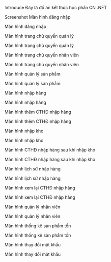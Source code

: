 Introduce
Đây là đồ án kết thúc học phần CN .NET

Screenshot
Màn hình đăng nhập

Màn hình đăng nhập

Màn hình trang chủ quyền quản lý

Màn hình trang chủ quyền quản lý

Màn hình trang chủ quyền nhân viên

Màn hình trang chủ quyền nhân viên

Màn hình quản lý sản phẩm

Màn hình quản lý sản phẩm

Màn hình nhập hàng

Màn hình nhập hàng

Màn hình thêm CTHĐ nhập hàng

Màn hình thêm CTHĐ nhập hàng

Màn hình nhập kho

Màn hình nhập kho

Màn hình CTHĐ nhập hàng sau khi nhập kho

Màn hình CTHĐ nhập hàng sau khi nhập kho

Màn hình lịch sử nhập hàng

Màn hình lịch sử nhập hàng

Màn hình xem lại CTHĐ nhập hàng

Màn hình xem lại CTHĐ nhập hàng

Màn hình quản lý nhân viên

Màn hình quản lý nhân viên

Màn hình thống kê sản phẩm tồn

Màn hình thống kê sản phẩm tồn

Màn hình thay đổi mật khẩu

Màn hình thay đổi mật khẩu
